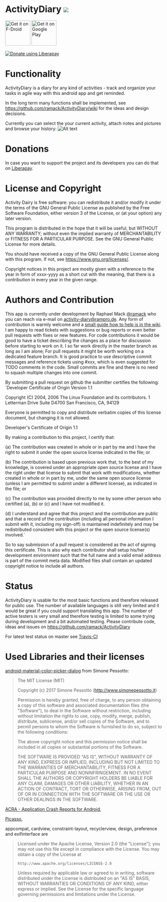 # ActivityDiary ![](https://api.travis-ci.org/ramack/ActivityDiary.svg)

<a href="https://f-droid.org/packages/de.rampro.activitydiary/" target="_blank">
<img src="https://f-droid.org/badge/get-it-on.png" alt="Get it on F-Droid" height="80"/></a>
<a href="https://play.google.com/store/apps/details?id=de.rampro.activitydiary" target="_blank">
<img src="https://play.google.com/intl/en_us/badges/images/generic/en-play-badge.png" alt="Get it on Google Play" height="80"/></a>

<a href="https://liberapay.com/ActivityDiary/donate"><img alt="Donate using Liberapay" src="https://liberapay.com/assets/widgets/donate.svg"></a>

# Functionality
ActivityDiary is a diary for any kind of activities - track and organize your tasks in agile way with this android app and get reminded.

In the long term many functions shall be implemented, see https://github.com/ramack/ActivityDiary/wiki for the ideas and design decisions.

Currently you can select the your current activity, attach notes and pictures and browse your history:
![Alt text](/app/src/main/play/en-US/listing/phoneScreenshots/Screenshot_SelectActivity.png?raw=true "Select Activity")

# Donations
In case you want to support the project and its developers you can do that on [Liberapay](https://liberapay.com/ActivityDiary).

# License and Copyright
Activity Dairy is free software: you can redistribute it and/or modify it under the terms of the GNU General Public License as published by the Free Software Foundation, either version 3 of the License, or (at your option) any later version.

This program is distributed in the hope that it will be useful, but WITHOUT ANY WARRANTY; without even the implied warranty of MERCHANTABILITY or FITNESS FOR A PARTICULAR PURPOSE.  See the GNU General Public License for more details.

You should have received a copy of the GNU General Public License along with this program. If not, see <https://www.gnu.org/licenses/>.

Copyright notices in this project are mostly given with a reference to the year in form of xxxx-yyyy as a short cut with the meaning, that there is a contribution in every year in the given range.

# Authors and Contribution
This app is currently under development by Raphael Mack [@ramack](https://github.com/ramack) who you can reach via e-mail on activity-diary@rampro.de.
Any form of contribution is warmly welcome and a [small guide how to help is in the wiki](https://github.com/ramack/ActivityDiary/wiki/How-to-help). I am happy to read tickets with suggestions or bug reports or even better pull requests with fixes or new features. For code contributions it would be good to have a ticket describing the changes as a place for discussion before starting to work on it. I so far work directly in the master branch as long as I am alone; For pull requests it might be worth working on a dedicated feature branch. It is good practice to use descriptive commit messages and reference tickets using #xxx, which is even suggested for TODO comments in the code. Small commits are fine and there is no need to squash multiple changes into one commit.

By submitting a pull request on github the submitter certifies the following:
`Developer Certificate of Origin
Version 1.1

Copyright (C) 2004, 2006 The Linux Foundation and its contributors.
1 Letterman Drive
Suite D4700
San Francisco, CA, 94129

Everyone is permitted to copy and distribute verbatim copies of this
license document, but changing it is not allowed.


Developer's Certificate of Origin 1.1

By making a contribution to this project, I certify that:

(a) The contribution was created in whole or in part by me and I
    have the right to submit it under the open source license
    indicated in the file; or

(b) The contribution is based upon previous work that, to the best
    of my knowledge, is covered under an appropriate open source
    license and I have the right under that license to submit that
    work with modifications, whether created in whole or in part
    by me, under the same open source license (unless I am
    permitted to submit under a different license), as indicated
    in the file; or

(c) The contribution was provided directly to me by some other
    person who certified (a), (b) or (c) and I have not modified
    it.

(d) I understand and agree that this project and the contribution
    are public and that a record of the contribution (including all
    personal information I submit with it, including my sign-off) is
    maintained indefinitely and may be redistributed consistent with
    this project or the open source license(s) involved.`

So to say submission of a pull request is considered as the act of signing this certificate. This is also why each contributor shall setup his/her development environment such that the full name and a valid email address is part of the commit meta data. Modified files shall contain an updated copyright notice to include all authors.

# Status
ActivityDiary is usable for the most basic functions and therefore released for public use. The number of available languages is still very limited and it would be great if you could support translating this app. The number of active testers is very small and therefore testing is limited to some trying during development and a bit automated testing. Please contribute code, ideas and issues on https://github.com/ramack/ActivityDiary

For latest test status on master see [Travis-CI](https://travis-ci.org/ramack/ActivityDiary)

# Used Libraries and their licenses
[android-material-color-picker-dialog](https://github.com/Pes8/android-material-color-picker-dialog) from Simone Pessotto:
> The MIT License (MIT)
> 
> Copyright (c) 2017 Simone Pessotto (http://www.simonepessotto.it)
> 
> Permission is hereby granted, free of charge, to any person obtaining a copy
> of this software and associated documentation files (the "Software"), to deal
> in the Software without restriction, including without limitation the rights
> to use, copy, modify, merge, publish, distribute, sublicense, and/or sell
> copies of the Software, and to permit persons to whom the Software is
> furnished to do so, subject to the following conditions:
> 
> The above copyright notice and this permission notice shall be included in all
> copies or substantial portions of the Software.
> 
> THE SOFTWARE IS PROVIDED "AS IS", WITHOUT WARRANTY OF ANY KIND, EXPRESS OR
> IMPLIED, INCLUDING BUT NOT LIMITED TO THE WARRANTIES OF MERCHANTABILITY,
> FITNESS FOR A PARTICULAR PURPOSE AND NONINFRINGEMENT. IN NO EVENT SHALL THE
> AUTHORS OR COPYRIGHT HOLDERS BE LIABLE FOR ANY CLAIM, DAMAGES OR OTHER
> LIABILITY, WHETHER IN AN ACTION OF CONTRACT, TORT OR OTHERWISE, ARISING FROM,
> OUT OF OR IN CONNECTION WITH THE SOFTWARE OR THE USE OR OTHER DEALINGS IN THE
> SOFTWARE.

[ACRA - Application Crash Reports for Android](https://github.com/ACRA/acra),

[Picasso](http://square.github.io/picasso/),

appcompat, cardview, constraint-layout, recyclerview, design, preference and exifinterface are
> Licensed under the Apache License, Version 2.0 (the "License");
> you may not use this file except in compliance with the License.
> You may obtain a copy of the License at
> 
>     http://www.apache.org/licenses/LICENSE-2.0
> 
> Unless required by applicable law or agreed to in writing, software
> distributed under the License is distributed on an "AS IS" BASIS,
> WITHOUT WARRANTIES OR CONDITIONS OF ANY KIND, either express or implied.
> See the License for the specific language governing permissions and
> limitations under the License.
